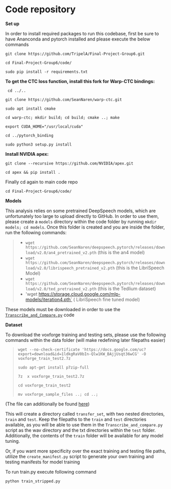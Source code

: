 # Code repository
**Set up**

In order to install required packages to run this codebase, first be sure to have Ananconda and pytorch installed and please execute the below commands

`git clone https://github.com/TripelA/Final-Project-Group6.git`

`cd Final-Project-Group6/code/`

`sudo pip install -r requirements.txt`

**To get the CTC loss function, install this fork for Warp-CTC bindings:**

` cd ../..`

`git clone https://github.com/SeanNaren/warp-ctc.git`

`sudo apt install cmake`

`cd warp-ctc; mkdir build; cd build; cmake ..; make`

`export CUDA_HOME="/usr/local/cuda"`

`cd ../pytorch_binding`

`sudo python3 setup.py install`


**Install NVIDIA apex:**

`git clone --recursive https://github.com/NVIDIA/apex.git`

`cd apex && pip install .`

Finally cd again to main code repo

`cd Final-Project-Group6/code/`


**Models**

This analysis relies on some pretrained DeepSpeech models, which are unfortunately too large to upload directly to GitHub. In order to use them, please create a `models` directory within the code folder by running `mkdir models; cd models`. Once this folder is created and you are inside the folder, run the following commands:

> - `wget https://github.com/SeanNaren/deepspeech.pytorch/releases/download/v2.0/an4_pretrained_v2.pth` (this is the an4 model)
> - `wget https://github.com/SeanNaren/deepspeech.pytorch/releases/download/v2.0/librispeech_pretrained_v2.pth` (this is the LibriSpeech Model)
> - `wget https://github.com/SeanNaren/deepspeech.pytorch/releases/download/v2.0/ted_pretrained_v2.pth` (this is the Tedlium dataset)
>- 'wget https://storage.cloud.google.com/mlp-models/iteration4.pth` ( LibriSpeech fine tuned model)

These models must be downloaded in order to use the [`Transcribe_and_Compare.py`](https://github.com/TripelA/ML2_FinalProject/blob/master/code/Transcribe_and_compare.py) code


**Dataset**

To download the voxforge training and testing sets, please use the following commands within the data folder (will make redefining later filepaths easier)

> `wget --no-check-certificate 'https://docs.google.com/uc?export=download&id=1ldkgRaV0bIn-Qlw1KW_BAjjUsqt36wCG' -O voxforge_train_test2.7z`
>
> `sudo apt-get install p7zip-full`
>
> `7z  x voxforge_train_test2.7z`
>
> `cd voxforge_train_test2`
> 
> `mv voxforge_sample_files ..; cd ..;`


(The file can additionally be found [here](https://drive.google.com/open?id=1ldkgRaV0bIn-Qlw1KW_BAjjUsqt36wCG))

This will create a directory called `transfer_set`, with two nested directories, `train` and `test`. Keep the filepaths to the `train` and `test` directories available, as you will be able to use them in the `Transcribe_and_compare.py` script as the wav directory and the txt directories within the `test` folder. Additionally, the contents of the `train` folder will be available for any model tuning. 


Or, if you want more specificity over the exact training and testing file paths, utilize the `create_manifest.py` script to generate your own training and testing manifests for model training

To run train.py execute following command

`python train_stripped.py`
